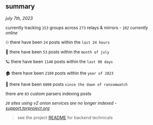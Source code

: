 
## summary
_july 7th, 2023_

currently tracking `153` groups across `273` relays & mirrors - _`102` currently online_

⏲ there have been `24` posts within the `last 24 hours`

🦈 there have been `53` posts within the `month of july`

🪐 there have been `1140` posts within the `last 90 days`

🏚 there have been `2109` posts within the `year of 2023`

🦕 there have been `6800` posts `since the dawn of ransomwatch`

there are `83` custom parsers indexing posts

_`20` sites using v2 onion services are no longer indexed - [support.torproject.org](https://support.torproject.org/onionservices/v2-deprecation/)_

> see the project [README](https://github.com/joshhighet/ransomwatch#ransomwatch--) for backend technicals
